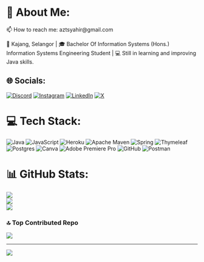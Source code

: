 
# 💫 About Me:
<p>📫 How to reach me: aztsyahir@gmail.com</p>
<p>📍 Kajang, Selangor | 🎓 Bachelor Of Information Systems (Hons.) Information Systems Engineering Student | 💻 Still in learning and improving Java skills.</p>


## 🌐 Socials:
[![Discord](https://img.shields.io/badge/Discord-%237289DA.svg?logo=discord&logoColor=white)](https://discord.gg/juicy4372) [![Instagram](https://img.shields.io/badge/Instagram-%23E4405F.svg?logo=Instagram&logoColor=white)](https://instagram.com/aztsyahir) [![LinkedIn](https://img.shields.io/badge/LinkedIn-%230077B5.svg?logo=linkedin&logoColor=white)](https://linkedin.com/in/aizat-syahir-90816b288) [![X](https://img.shields.io/badge/X-black.svg?logo=X&logoColor=white)](https://x.com/juicycoffees) 

# 💻 Tech Stack:
![Java](https://img.shields.io/badge/java-%23ED8B00.svg?style=for-the-badge&logo=openjdk&logoColor=white) ![JavaScript](https://img.shields.io/badge/javascript-%23323330.svg?style=for-the-badge&logo=javascript&logoColor=%23F7DF1E) ![Heroku](https://img.shields.io/badge/heroku-%23430098.svg?style=for-the-badge&logo=heroku&logoColor=white) ![Apache Maven](https://img.shields.io/badge/Apache%20Maven-C71A36?style=for-the-badge&logo=Apache%20Maven&logoColor=white) ![Spring](https://img.shields.io/badge/spring-%236DB33F.svg?style=for-the-badge&logo=spring&logoColor=white) ![Thymeleaf](https://img.shields.io/badge/Thymeleaf-%23005C0F.svg?style=for-the-badge&logo=Thymeleaf&logoColor=white) ![Postgres](https://img.shields.io/badge/postgres-%23316192.svg?style=for-the-badge&logo=postgresql&logoColor=white) ![Canva](https://img.shields.io/badge/Canva-%2300C4CC.svg?style=for-the-badge&logo=Canva&logoColor=white) ![Adobe Premiere Pro](https://img.shields.io/badge/Adobe%20Premiere%20Pro-9999FF.svg?style=for-the-badge&logo=Adobe%20Premiere%20Pro&logoColor=white) ![GitHub](https://img.shields.io/badge/github-%23121011.svg?style=for-the-badge&logo=github&logoColor=white) ![Postman](https://img.shields.io/badge/Postman-FF6C37?style=for-the-badge&logo=postman&logoColor=white)
# 📊 GitHub Stats:
![](https://github-readme-stats.vercel.app/api?username=aztsyahir&theme=catppuccin_mocha&hide_border=false&include_all_commits=true&count_private=true)<br/>
![](https://github-readme-streak-stats.herokuapp.com/?user=aztsyahir&theme=catppuccin_mocha&hide_border=false)<br/>
![](https://github-readme-stats.vercel.app/api/top-langs/?username=aztsyahir&theme=catppuccin_mocha&hide_border=false&include_all_commits=true&count_private=true&layout=compact)

### 🔝 Top Contributed Repo
![](https://github-contributor-stats.vercel.app/api?username=aztsyahir&limit=5&theme=dark&combine_all_yearly_contributions=true)

---
[![](https://visitcount.itsvg.in/api?id=aztsyahir&icon=0&color=0)](https://visitcount.itsvg.in)

<!---
aztsyahir/aztsyahir is a ✨ special ✨ repository because its `README.md` (this file) appears on your GitHub profile.
You can click the Preview link to take a look at your changes.
--->
